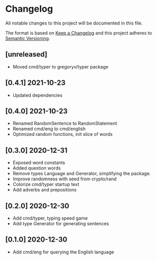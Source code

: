 # Changelog
All notable changes to this project will be documented in this file.

The format is based on [Keep a Changelog](http://keepachangelog.com/en/1.0.0/)
and this project adheres to [Semantic Versioning](http://semver.org/spec/v2.0.0.html).

## [unreleased]

- Moved cmd/typer to gregoryv/typer package

## [0.4.1] 2021-10-23

- Updated dependencies

## [0.4.0] 2021-10-23

- Renamed RandomSentence to RandomStatement
- Renamed cmd/eng to cmd/english
- Optimized random functions, init slice of words

## [0.3.0] 2020-12-31

- Exposed word constants
- Added question words
- Remove types Language and Generator, simplifying the package.
- Improve randomness with seed from crypto/rand
- Colorize cmd/typer startup text
- Add adverbs and prepositions

## [0.2.0] 2020-12-30

- Add cmd/typer, typing speed game
- Add type Generator for generating sentences

## [0.1.0] 2020-12-30

- Add cmd/eng for querying the English language
